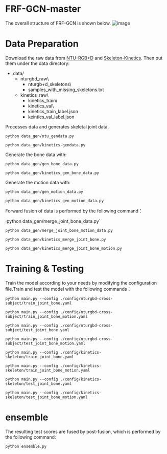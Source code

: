 # FRF-GCN-master
The overall structure of FRF-GCN is shown below.
![image](https://github.com/sunbeam-kkt/FRF-GCN-master/assets/117554619/57ceaabf-7cbe-45be-936b-e0e9f72b92c2)
# Data Preparation
Download the raw data from [NTU-RGB+D](https://github.com/shahroudy/NTURGB-D) and [Skeleton-Kinetics](https://github.com/yysijie/st-gcn). Then put them under the data directory:
- data/
  - nturgbd_raw\
    - nturgb+d_skeletons\
    - samples_with_missing_skeletons.txt
  - kinetics_raw\
    - kinetics_train\
    - kinetics_val\
    - kinetics_train_label.json
    - keintics_val_label.json

Processes data and generates skeletal joint data.

`python data_gen/ntu_gendata.py`

`python data_gen/kinetics-gendata.py`

Generate the bone data with:

`python data_gen/gen_bone_data.py`

`python data_gen/kinetics_gen_bone_data.py`

Generate the motion data with:

`python data_gen/gen_motion_data.py`

`python data_gen/kinetics_gen_motion_data.py`

Forward fusion of data is performed by the following command：

·python data_gen/merge_joint_bone_data.py`

`python data_gen/merge_joint_bone_motion_data.py`

`python data_gen/kinetics_merge_joint_bone.py`

`python data_gen/kinetics_merge_joint_bone_motion.py`

# Training & Testing

Train the model according to your needs by modifying the configuration file.Train and test the model with the following commands：

`python main.py --config ./config/nturgbd-cross-subject/train_joint_bone.yaml`

`python main.py --config ./config/nturgbd-cross-subject/train_joint_bone_motion.yaml`

`python main.py --config ./config/nturgbd-cross-subject/test_joint_bone.yaml`

`python main.py --config ./config/nturgbd-cross-subject/test_joint_bone_motion.yaml`

`python main.py --config ./config/kinetics-skeleton/train_joint_bone.yaml`

`python main.py --config ./config/kinetics-skeleton/train_joint_bone_motion.yaml`

`python main.py --config ./config/kinetics-skeleton/test_joint_bone.yaml`

`python main.py --config ./config/kinetics-skeleton/test_joint_bone_motion.yaml`

# ensemble

The resulting test scores are fused by post-fusion, which is performed by the following command:

`python ensemble.py`
